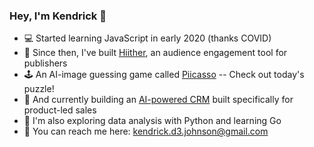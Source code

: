 ### Hey, I'm Kendrick 👋

- 💻 Started learning JavaScript in early 2020 (thanks COVID)
- 💪 Since then, I've built [Hiither](https://hiither.com/), an audience engagement tool for publishers
- 🕹️ An AI-image guessing game called [Piicasso](https://piicasso.com/) -- Check out today's puzzle!
- 🤝 And currently building an [AI-powered CRM](https://github.com/namekendrick/miindy) built specifically for product-led sales
- 🧪 I'm also exploring data analysis with Python and learning Go
- 📨 You can reach me here: kendrick.d3.johnson@gmail.com
